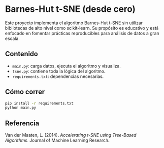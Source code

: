 # Barnes-Hut t-SNE (desde cero)

Este proyecto implementa el algoritmo Barnes-Hut t-SNE sin utilizar bibliotecas de alto nivel como scikit-learn. Su propósito es educativo y está enfocado en fomentar prácticas reproducibles para análisis de datos a gran escala.

## Contenido

- `main.py`: carga datos, ejecuta el algoritmo y visualiza.
- `tsne.py`: contiene toda la lógica del algoritmo.
- `requirements.txt`: dependencias necesarias.

## Cómo correr

```bash
pip install -r requirements.txt
python main.py
```

## Referencia

Van der Maaten, L. (2014). *Accelerating t-SNE using Tree-Based Algorithms*. Journal of Machine Learning Research.
